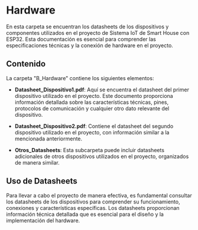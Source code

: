 # Hardware

En esta carpeta se encuentran los datasheets de los dispositivos y componentes utilizados en el proyecto de Sistema IoT de Smart House con ESP32. Esta documentación es esencial para comprender las especificaciones técnicas y la conexión de hardware en el proyecto.

## Contenido

La carpeta "B_Hardware" contiene los siguientes elementos:

- **Datasheet_Dispositivo1.pdf**: Aquí se encuentra el datasheet del primer dispositivo utilizado en el proyecto. Este documento proporciona información detallada sobre las características técnicas, pines, protocolos de comunicación y cualquier otro dato relevante del dispositivo.

- **Datasheet_Dispositivo2.pdf**: Contiene el datasheet del segundo dispositivo utilizado en el proyecto, con información similar a la mencionada anteriormente.

- **Otros_Datasheets**: Esta subcarpeta puede incluir datasheets adicionales de otros dispositivos utilizados en el proyecto, organizados de manera similar.

## Uso de Datasheets

Para llevar a cabo el proyecto de manera efectiva, es fundamental consultar los datasheets de los dispositivos para comprender su funcionamiento, conexiones y características específicas. Los datasheets proporcionan información técnica detallada que es esencial para el diseño y la implementación del hardware.

